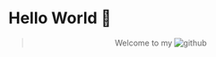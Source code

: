 # Hello World 👋

<div style="text-align: center">
  
> Welcome to my ![github](https://github.com/bluntstage)

</div>

